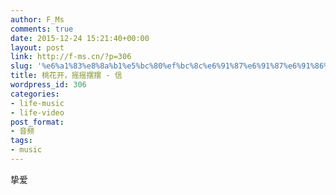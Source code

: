 ```yaml
---
author: F_Ms
comments: true
date: 2015-12-24 15:21:40+00:00
layout: post
link: http://f-ms.cn/?p=306
slug: '%e6%a1%83%e8%8a%b1%e5%bc%80%ef%bc%8c%e6%91%87%e6%91%87%e6%91%86%e6%91%86-%e4%bf%a1'
title: 桃花开，摇摇摆摆 - 信
wordpress_id: 306
categories:
- life-music
- life-video
post_format:
- 音频
tags:
- music
---
```




挚爱
